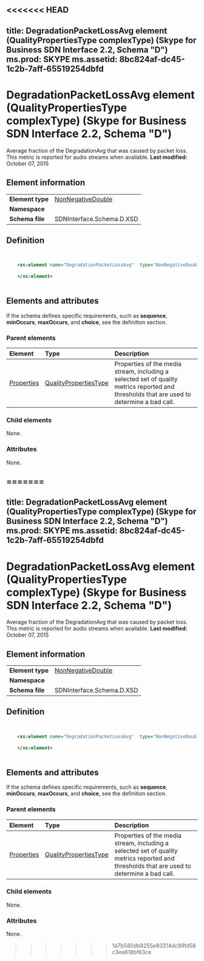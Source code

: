 <<<<<<< HEAD
---
title: DegradationPacketLossAvg element (QualityPropertiesType complexType) (Skype for Business SDN Interface 2.2, Schema "D")
ms.prod: SKYPE
ms.assetid: 8bc824af-dc45-1c2b-7aff-65519254dbfd
---


# DegradationPacketLossAvg element (QualityPropertiesType complexType) (Skype for Business SDN Interface 2.2, Schema "D")
Average fraction of the DegradationAvg that was caused by packet loss. This metric is reported for audio streams when available. 
 **Last modified:** October 07, 2015
  
    
    


## Element information


|||
|:-----|:-----|
|**Element type**| [NonNegativeDouble](nonnegativedouble-simpletype.md)|
|**Namespace**||
|**Schema file**|SDNInterface.Schema.D.XSD |
   

## Definition


```XML


    <xs:element name="DegradationPacketLossAvg"  type="NonNegativeDouble">
    
    </xs:element>
  
```


## Elements and attributes

If the schema defines specific requirements, such as **sequence**, **minOccurs**, **maxOccurs**, and **choice**, see the definition section. 
  
    
    

### Parent elements



|**Element**|**Type**|**Description**|
|:-----|:-----|:-----|
| [Properties](properties-element-qualitytype-complextype-1.md)| [QualityPropertiesType](qualitypropertiestype-complextype.md)|Properties of the media stream, including a selected set of quality metrics reported and thresholds that are used to determine a bad call. |
   

### Child elements

None. 
  
    
    

### Attributes

None. 
  
    
    

=======
---
title: DegradationPacketLossAvg element (QualityPropertiesType complexType) (Skype for Business SDN Interface 2.2, Schema "D")
ms.prod: SKYPE
ms.assetid: 8bc824af-dc45-1c2b-7aff-65519254dbfd
---


# DegradationPacketLossAvg element (QualityPropertiesType complexType) (Skype for Business SDN Interface 2.2, Schema "D")
Average fraction of the DegradationAvg that was caused by packet loss. This metric is reported for audio streams when available. 
 **Last modified:** October 07, 2015
  
    
    


## Element information


|||
|:-----|:-----|
|**Element type**| [NonNegativeDouble](nonnegativedouble-simpletype.md)|
|**Namespace**||
|**Schema file**|SDNInterface.Schema.D.XSD |
   

## Definition


```XML


    <xs:element name="DegradationPacketLossAvg"  type="NonNegativeDouble">
    
    </xs:element>
  
```


## Elements and attributes

If the schema defines specific requirements, such as **sequence**, **minOccurs**, **maxOccurs**, and **choice**, see the definition section. 
  
    
    

### Parent elements



|**Element**|**Type**|**Description**|
|:-----|:-----|:-----|
| [Properties](properties-element-qualitytype-complextype-1.md)| [QualityPropertiesType](qualitypropertiestype-complextype.md)|Properties of the media stream, including a selected set of quality metrics reported and thresholds that are used to determine a bad call. |
   

### Child elements

None. 
  
    
    

### Attributes

None. 
  
    
    

>>>>>>> 1d7b580db8255e93314dc99fd58c3ee618bf63ce
